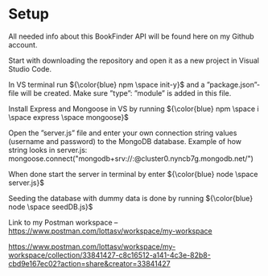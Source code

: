# Setup
All needed info about this BookFinder API will be found here on my Github account.

Start with downloading the repository and open it as a new project in Visual Studio Code.

In VS terminal run ${\color{blue} npm \space init-y}$ and a ”package.json”-file will be created. Make sure ”type”: ”module” is added in this file.

Install Express and Mongoose in VS by running ${\color{blue} npm \space i \space express \space mongoose}$

Open the ”server.js” file and enter your own connection string values (username and password) to the MongoDB database.
Example of how string looks in server.js: 
mongoose.connect("mongodb+srv://<Username>:<Password>@cluster0.nyncb7g.mongodb.net/<DB-Name>")

When done start the server in terminal by enter ${\color{blue} node \space server.js}$

Seeding the database with dummy data is done by running ${\color{blue} node \space seedDB.js}$


Link to my Postman workspace – https://www.postman.com/lottasv/workspace/my-workspace

https://www.postman.com/lottasv/workspace/my-workspace/collection/33841427-c8c16512-a141-4c3e-82b8-cbd9e167ec02?action=share&creator=33841427
